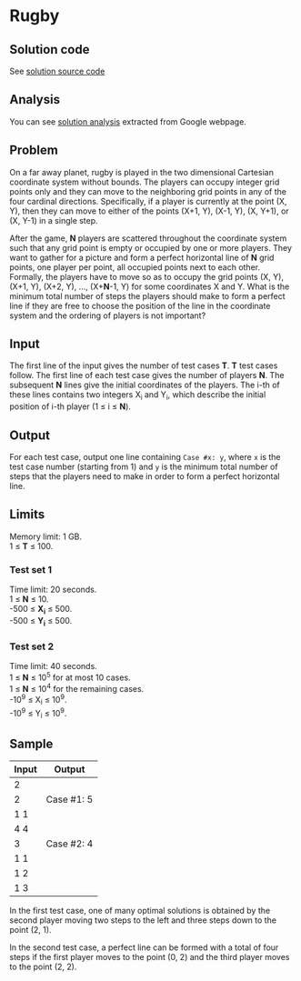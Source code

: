 # Rugby

## Solution code

See [solution source code](/Round%20H/Rugby/solution.js)

## Analysis

You can see [solution analysis](/Round%20H/Rugby/analysis.md) extracted from Google webpage.

## Problem

On a far away planet, rugby is played in the two dimensional Cartesian coordinate system without bounds. The players can occupy integer grid points only and they can move to the neighboring grid points in any of the four cardinal directions. Specifically, if a player is currently at the point (X, Y), then they can move to either of the points (X+1, Y), (X-1, Y), (X, Y+1), or (X, Y-1) in a single step.

After the game, **N** players are scattered throughout the coordinate system such that any grid point is empty or occupied by one or more players. They want to gather for a picture and form a perfect horizontal line of **N** grid points, one player per point, all occupied points next to each other. Formally, the players have to move so as to occupy the grid points (X, Y), (X+1, Y), (X+2, Y), ..., (X+**N**-1, Y) for some coordinates X and Y. What is the minimum total number of steps the players should make to form a perfect line if they are free to choose the position of the line in the coordinate system and the ordering of players is not important?

## Input

The first line of the input gives the number of test cases **T**. **T** test cases follow. The first line of each test case gives the number of players **N**. The subsequent **N** lines give the initial coordinates of the players. The i-th of these lines contains two integers X<sub>i</sub> and Y<sub>i</sub>, which describe the initial position of i-th player (1 ≤ i ≤ **N**).

## Output

For each test case, output one line containing `Case #x: y`, where `x` is the test case number (starting from 1) and `y` is the minimum total number of steps that the players need to make in order to form a perfect horizontal line.

## Limits

Memory limit: 1 GB.<br>
1 ≤ **T** ≤ 100.

### Test set 1

Time limit: 20 seconds.<br>
1 ≤ **N** ≤ 10.<br>
-500 ≤ **X<sub>i</sub>** ≤ 500.<br>
-500 ≤ **Y<sub>i</sub>** ≤ 500.

### Test set 2

Time limit: 40 seconds.<br>
1 ≤ **N** ≤ 10<sup>5</sup> for at most 10 cases.<br>
1 ≤ **N** ≤ 10<sup>4</sup> for the remaining cases.<br>
-10<sup>9</sup> ≤ X<sub>i</sub> ≤ 10<sup>9</sup>.<br>
-10<sup>9</sup> ≤ Y<sub>i</sub> ≤ 10<sup>9</sup>.

## Sample

| Input | Output     |
| ----- | ---------- |
| 2     |            |
| 2     | Case #1: 5 |
| 1 1   |            |
| 4 4   |            |
| 3     | Case #2: 4 |
| 1 1   |            |
| 1 2   |            |
| 1 3   |            |

In the first test case, one of many optimal solutions is obtained by the second player moving two steps to the left and three steps down to the point (2, 1).

In the second test case, a perfect line can be formed with a total of four steps if the first player moves to the point (0, 2) and the third player moves to the point (2, 2).
